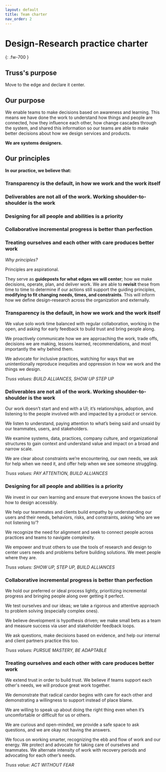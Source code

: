 ```yaml
---
layout: default
title: Team charter
nav_order: 2
---
```


# Design-Research practice charter
{: .fw-700 }

## Truss's purpose
Move to the edge and declare it center.


## Our purpose
We enable teams to make decisions based on awareness and learning. This means we have done the work to understand how things and people are connected, how they influence each other, how change cascades through the system, and shared this information so our teams are able to make better decisions about how we design services and products. 

**We are systems designers.**

## Our principles

**In our practice, we believe that:** 

### Transparency is the default, in how we work and the work itself

### Deliverables are not all of the work. Working shoulder-to-shoulder is the work

### Designing for all people and abilities is a priority

### Collaborative incremental progress is better than perfection

### Treating ourselves and each other with care produces better work

_Why principles?_

Principles are aspirational. 

They serve as **guideposts for what edges we will center**; how we make decisions, operate, plan, and deliver work. 
We are able to **revisit** these from time to time to determine if our actions still support the guiding principles, **modifying to fit changing needs, times, and constraints**. This will inform how we define design-research across the organization and externally.



### Transparency is the default, in how we work and the work itself

We value solo work time balanced with regular collaboration, working in the open, and asking for early feedback to build trust and bring people along.

We proactively communicate how we are approaching the work, trade offs, decisions we are making, lessons learned, recommendations, and most importantly the why behind them.

We advocate for inclusive practices, watching for ways that we unintentionally reproduce inequities and oppression in how we work and the things we design.

_Truss values: BUILD ALLIANCES, SHOW UP STEP UP_



### Deliverables are not all of the work. Working shoulder-to-shoulder is the work

Our work doesn’t start and end with a UI; it’s relationships, adoption, and listening to the people involved with and impacted by a product or service. 

We listen to understand, paying attention to what’s being said and unsaid by our teammates, users, and stakeholders.

We examine systems, data, practices, company culture, and organizational structures to gain context and understand value and impact on a broad and narrow scale.

We are clear about constraints we’re encountering, our own needs, we ask for help when we need it, and offer help when we see someone struggling.

_Truss values: PAY ATTENTION, BUILD ALLIANCES_



### Designing for all people and abilities is a priority

We invest in our own learning and ensure that everyone knows the basics of how to design accessibly.

We help our teammates and clients build empathy by understanding our users and their needs, behaviors, risks, and constraints, asking ‘who are we not listening to’?

We recognize the need for alignment and seek to connect people across practices and teams to navigate complexity.

We empower and trust others to use the tools of research and design to center users needs and problems before building solutions. We meet people where they are.

_Truss values: SHOW UP, STEP UP, BUILD ALLIANCES_



### Collaborative incremental progress is better than perfection

We hold our preferred or ideal process lightly, prioritizing incremental progress and bringing people along over getting it perfect.

We test ourselves and our ideas; we take a rigorous and attentive approach to problem solving (especially complex ones).

We believe development is hypothesis driven; we make small bets as a team and measure success via user and stakeholder feedback loops.

We ask questions, make decisions based on evidence, and help our internal and client partners practice this too.

_Truss values: PURSUE MASTERY, BE ADAPTABLE_



### Treating ourselves and each other with care produces better work

We extend trust in order to build trust. We believe if teams support each other's needs, we will produce great work together.

We demonstrate that radical candor begins with care for each other and demonstrating a willingness to support instead of place blame.

We are willing to speak up about doing the right thing even when it’s uncomfortable or difficult for us or others.

We are curious and open-minded, we provide a safe space to ask questions, and we are okay not having the answers. 

We focus on working smarter, recognizing the ebb and flow of work and our energy. We protect and advocate for taking care of ourselves and teammates. We alternate intensity of work with recovery periods and advocating for each other’s needs.

_Truss value: ACT WITHOUT FEAR_

